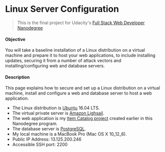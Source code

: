 # Linux Server Configuration

> This is the final project for Udacity's [Full Stack Web Developer Nanodegree](https://www.udacity.com/course/full-stack-web-developer-nanodegree--nd004)

#### Objective

You will take a baseline installation of a Linux distribution on a virtual machine and prepare it to host your web applications, to include installing updates, securing it from a number of attack vectors and installing/configuring web and database servers.

#### Description

This page explains how to secure and set up a Linux distribution on a virtual machine, install and configure a web and database server to host a web application.

-   The Linux distribution is [Ubuntu](https://www.ubuntu.com/download/server) 16.04 LTS.
-   The virtual private server is [Amazon Lighsail](https://lightsail.aws.amazon.com/).
-   The web application is my [Item Catalog project](https://github.com/reck1ess/item-catalog) created earlier in this Nanodegree program.
-   The database server is [PostgreSQL](https://www.postgresql.org/).
-   My local machine is a MacBook Pro (Mac OS X 10_12_6).
-   Public IP Address: 13.125.200.246
-   Accessible SSH port: 2200
